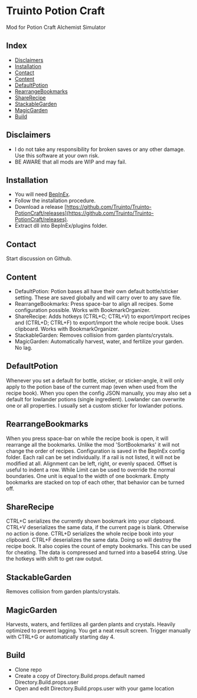 # Truinto Potion Craft
Mod for Potion Craft Alchemist Simulator

Index
-----------
* [Disclaimers](#disclaimers)
* [Installation](#installation)
* [Contact](#contact)
* [Content](#content)
* [DefaultPotion](#defaultpotion)
* [RearrangeBookmarks](#rearrangebookmarks)
* [ShareRecipe](#sharerecipe)
* [StackableGarden](#stackablegarden)
* [MagicGarden](#magicgarden)
* [Build](#build)

Disclaimers
-----------
* I do not take any responsibility for broken saves or any other damage. Use this software at your own risk.
* BE AWARE that all mods are WIP and may fail.

Installation
-----------
* You will need [BepInEx](https://github.com/BepInEx/BepInEx/releases).
* Follow the installation procedure.
* Download a release [https://github.com/Truinto/Truinto-PotionCraft/releases](https://github.com/Truinto/Truinto-PotionCraft/releases).
* Extract dll into BepInEx/plugins folder.

Contact
-----------
Start discussion on Github.

Content
-----------
* DefaultPotion: Potion bases all have their own default bottle/sticker setting. These are saved globally and will carry over to any save file.
* RearrangeBookmarks: Press space-bar to align all recipes. Some configuration possible. Works with BookmarkOrganizer.
* ShareRecipe: Adds hotkeys (CTRL+C; CTRL+V) to export/import recipes and (CTRL+D; CTRL+F) to export/import the whole recipe book. Uses clipboard. Works with BookmarkOrganizer.
* StackableGarden: Removes collision from garden plants/crystals.
* MagicGarden: Automatically harvest, water, and fertilize your garden. No lag.

DefaultPotion
-----------
Whenever you set a default for bottle, sticker, or sticker-angle, it will only apply to the potion base of the current map (even when used from the recipe book). When you open the config JSON manually, you may also set a default for lowlander potions (single ingredient). Lowlander can overwrite one or all properties. I usually set a custom sticker for lowlander potions.

RearrangeBookmarks
-----------
When you press space-bar on while the recipe book is open, it will rearrange all the bookmarks. Unlike the mod 'SortBookmarks' it will not change the order of recipes. Configuration is saved in the BepInEx config folder. Each rail can be set individually. If a rail is not listed, it will not be modified at all. Alignment can be left, right, or evenly spaced. Offset is useful to indent a row. While Limit can be used to override the normal boundaries. One unit is equal to the width of one bookmark. Empty bookmarks are stacked on top of each other, that behavior can be turned off.

ShareRecipe
-----------
CTRL+C serializes the currently shown bookmark into your clipboard. CTRL+V deserializes the same data, if the current page is blank. Otherwise no action is done. CTRL+D serializes the whole recipe book into your clipboard. CTRL+F deserializes the same data. Doing so will destroy the recipe book. It also copies the count of empty bookmarks. This can be used for cheating. The data is compressed and turned into a base64 string. Use the hotkeys with shift to get raw output.

StackableGarden
-----------
Removes collision from garden plants/crystals.

MagicGarden
-----------
Harvests, waters, and fertilizes all garden plants and crystals. Heavily optimized to prevent lagging. You get a neat result screen. Trigger manually with CTRL+G or automatically starting day 4.

Build
-----------
* Clone repo
* Create a copy of Directory.Build.props.default named Directory.Build.props.user
* Open and edit Directory.Build.props.user with your game location
